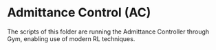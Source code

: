 # Admittance Control (AC)

The scripts of this folder are running the Admittance Controller through Gym, enabling use of modern RL techniques. 
